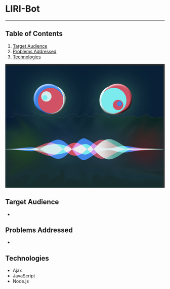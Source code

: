 # LIRI-Bot
----------

## Table of Contents 
1. [Target Audience](#target)
2. [Problems Addressed](#problems)
3. [Technologies](#technologies)


![MainDisplay](liriBot.png)
<a name="target"></a>
## Target Audience
* 

<a name="problems"></a>
## Problems Addressed
* 


<a name="technologies"></a>
## Technologies

 - Ajax
 - JavaScript
 - Node.js 





